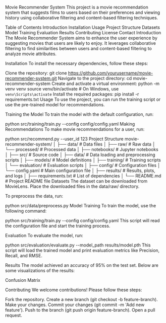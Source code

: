 Movie Recommender System
This project is a movie recommendation system that suggests films to users based on their preferences and viewing history using collaborative filtering and content-based filtering techniques.

Table of Contents
Introduction
Installation
Usage
Project Structure
Datasets
Model Training
Evaluation
Results
Contributing
License
Contact
Introduction
The Movie Recommender System aims to enhance the user experience by suggesting movies that users are likely to enjoy. It leverages collaborative filtering to find similarities between users and content-based filtering to analyze movie attributes.

Installation
To install the necessary dependencies, follow these steps:

Clone the repository:
git clone https://github.com/yourusername/movie-recommender-system.git
Navigate to the project directory:
cd movie-recommender-system
Create and activate a virtual environment:
python -m venv venv
source venv/bin/activate  # On Windows, use `venv\Scripts\activate`
Install the required packages:
pip install -r requirements.txt
Usage
To use the project, you can run the training script or use the pre-trained model for recommendations.

Training the Model
To train the model with the default configuration, run:

python src/training/train.py --config config/config.yaml
Making Recommendations
To make movie recommendations for a user, run:

python src/recommend.py --user_id 123
Project Structure
movie-recommender-system/
│
├── data/                   # Data files
│   ├── raw/                # Raw data
│   └── processed/          # Processed data
│
├── notebooks/              # Jupyter notebooks
│
├── src/                    # Source code
│   ├── data/               # Data loading and preprocessing scripts
│   ├── models/             # Model definitions
│   ├── training/           # Training scripts
│   └── evaluation/         # Evaluation scripts
│
├── config/                 # Configuration files
│   └── config.yaml         # Main configuration file
│
├── results/                # Results, plots, and logs
│
├── requirements.txt        # List of dependencies
│
└── README.md               # Project README file
Datasets
The dataset can be downloaded from MovieLens. Place the downloaded files in the data/raw/ directory.

To preprocess the data, run:

python src/data/preprocess.py
Model Training
To train the model, use the following command:

python src/training/train.py --config config/config.yaml
This script will read the configuration file and start the training process.

Evaluation
To evaluate the model, run:

python src/evaluation/evaluate.py --model_path results/model.pth
This script will load the trained model and print evaluation metrics like Precision, Recall, and RMSE.

Results
The model achieved an accuracy of 95% on the test set. Below are some visualizations of the results:

Confusion Matrix

Contributing
We welcome contributions! Please follow these steps:

Fork the repository.
Create a new branch (git checkout -b feature-branch).
Make your changes.
Commit your changes (git commit -m 'Add new feature').
Push to the branch (git push origin feature-branch).
Open a pull request.
